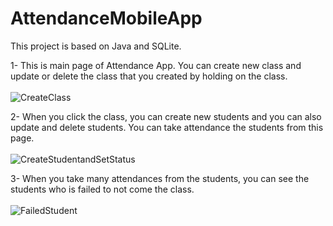 # AttendanceMobileApp
This project is based on Java and SQLite.

1- This is main page of Attendance App. You can create new class and update or delete the class that you created by holding on the class.
<br/>
<br/>
![CreateClass](https://user-images.githubusercontent.com/50543193/221412915-3fd781cc-472f-4fc8-aa82-daa2a4caf63c.png)

2- When you click the class, you can create new students and you can also update and delete students. You can take attendance the students from this page. 
<br/>
<br/>
![CreateStudentandSetStatus](https://user-images.githubusercontent.com/50543193/221412923-0a20ad02-0509-4fd5-a785-957623c0b239.png)

3- When you take many attendances from the students, you can see the students who is failed to not come the class.
<br/>
<br/>
![FailedStudent](https://user-images.githubusercontent.com/50543193/221412928-4e1d7001-d83f-4bab-bc63-23df07257394.png)
